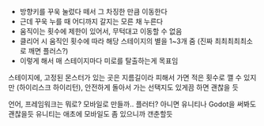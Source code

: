 - 방향키를 꾸욱 눌렀다 떼서 그 차징한 만큼 이동한다
- 근데 꾸욱 누를 때 어디까지 갈지는 모른 채 누른다
- 움직이는 횟수에 제한이 있어서, 무턱대고 이동할 수 없음
- 클리어 시 움직인 횟수에 따라 해당 스테이지의 별을 1~3개 줌 (진짜 최최최최최소로 깨면 플러스?)
- 이렇게 해서 매 스테이지마다 미로를 탈출하는게 목표임

스테이지에, 고정된 몬스터가 있는 곳은 지름길이라 피해서 가면 적은 횟수로 깰 수 있지만 (하이리스크 하이리턴), 안전하게 돌아서 가는 선택지도 있게끔 하면 괜찮을 듯

언어, 프레임워크는 뭐로?
모바일로 만들까..
플러터?
아니면 유니티나 Godot을 써봐도 괜찮을듯
유니티는 애초에 모바일도 좀 있으니까 갠춘할듯
